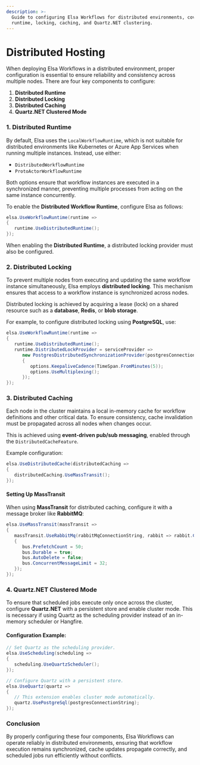 ```yaml
---
description: >-
  Guide to configuring Elsa Workflows for distributed environments, covering
  runtime, locking, caching, and Quartz.NET clustering.
---
```


# Distributed Hosting

When deploying Elsa Workflows in a distributed environment, proper configuration is essential to ensure reliability and consistency across multiple nodes. There are four key components to configure:

1. **Distributed Runtime**
2. **Distributed Locking**
3. **Distributed Caching**
4. **Quartz.NET Clustered Mode**

### 1. Distributed Runtime

By default, Elsa uses the `LocalWorkflowRuntime`, which is not suitable for distributed environments like Kubernetes or Azure App Services when running multiple instances. Instead, use either:

* `DistributedWorkflowRuntime`
* `ProtoActorWorkflowRuntime`

Both options ensure that workflow instances are executed in a synchronized manner, preventing multiple processes from acting on the same instance concurrently.

To enable the **Distributed Workflow Runtime**, configure Elsa as follows:

```csharp
elsa.UseWorkflowRuntime(runtime =>
{
   runtime.UseDistributedRuntime();
});
```

When enabling the **Distributed Runtime**, a distributed locking provider must also be configured.

### 2. Distributed Locking

To prevent multiple nodes from executing and updating the same workflow instance simultaneously, Elsa employs **distributed locking**. This mechanism ensures that access to a workflow instance is synchronized across nodes.

Distributed locking is achieved by acquiring a lease (lock) on a shared resource such as a **database**, **Redis**, or **blob storage**.

For example, to configure distributed locking using **PostgreSQL**, use:

```csharp
elsa.UseWorkflowRuntime(runtime =>
{
   runtime.UseDistributedRuntime();
   runtime.DistributedLockProvider = serviceProvider => 
      new PostgresDistributedSynchronizationProvider(postgresConnectionString, options =>
      {
         options.KeepaliveCadence(TimeSpan.FromMinutes(5));
         options.UseMultiplexing();
      });
});
```

### 3. Distributed Caching

Each node in the cluster maintains a local in-memory cache for workflow definitions and other critical data. To ensure consistency, cache invalidation must be propagated across all nodes when changes occur.

This is achieved using **event-driven pub/sub messaging**, enabled through the `DistributedCacheFeature`.

Example configuration:

```csharp
elsa.UseDistributedCache(distributedCaching =>
{
   distributedCaching.UseMassTransit();
});
```

#### Setting Up MassTransit

When using **MassTransit** for distributed caching, configure it with a message broker like **RabbitMQ**:

```csharp
elsa.UseMassTransit(massTransit =>
{
   massTransit.UseRabbitMq(rabbitMqConnectionString, rabbit => rabbit.ConfigureTransportBus = (context, bus) =>
   {
      bus.PrefetchCount = 50;
      bus.Durable = true;
      bus.AutoDelete = false;
      bus.ConcurrentMessageLimit = 32;
   });
});
```

### 4. Quartz.NET Clustered Mode

To ensure that scheduled jobs execute only once across the cluster, configure **Quartz.NET** with a persistent store and enable cluster mode. This is necessary if using Quartz as the scheduling provider instead of an in-memory scheduler or Hangfire.

#### Configuration Example:

```csharp
// Set Quartz as the scheduling provider.
elsa.UseScheduling(scheduling =>
{
   scheduling.UseQuartzScheduler();
});

// Configure Quartz with a persistent store.
elsa.UseQuartz(quartz =>
{
   // This extension enables cluster mode automatically.
   quartz.UsePostgreSql(postgresConnectionString);
});
```

### Conclusion

By properly configuring these four components, Elsa Workflows can operate reliably in distributed environments, ensuring that workflow execution remains synchronized, cache updates propagate correctly, and scheduled jobs run efficiently without conflicts.
